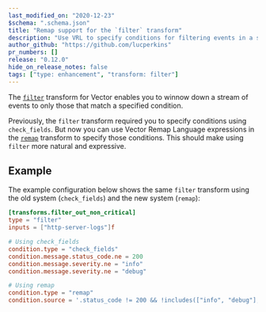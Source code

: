 ```yaml
---
last_modified_on: "2020-12-23"
$schema: ".schema.json"
title: "Remap support for the `filter` transform"
description: "Use VRL to specify conditions for filtering events in a stream"
author_github: "https://github.com/lucperkins"
pr_numbers: []
release: "0.12.0"
hide_on_release_notes: false
tags: ["type: enhancement", "transform: filter"]
---
```


The [`filter`][filter] transform for Vector enables you to winnow down a stream
of events to only those that match a specified condition.

Previously, the `filter` transform required you to specify conditions using
`check_fields`. But now you can use Vector Remap Language expressions in the
[`remap`][remap] transform to specify those conditions. This should make using
`filter` more natural and expressive.

## Example

The example configuration below shows the same `filter` transform using the old
system (`check_fields`) and the new system (`remap`):

```toml
[transforms.filter_out_non_critical]
type = "filter"
inputs = ["http-server-logs"]f

# Using check_fields
condition.type = "check_fields"
condition.message.status_code.ne = 200
condition.message.severity.ne = "info"
condition.message.severity.ne = "debug"

# Using remap
condition.type = "remap"
condition.source = '.status_code != 200 && !includes(["info", "debug"], .severity)'
```

[filter]: https://vector.dev/docs/reference/transforms/filter
[remap]: https://vector.dev/docs/reference/transforms/remap
